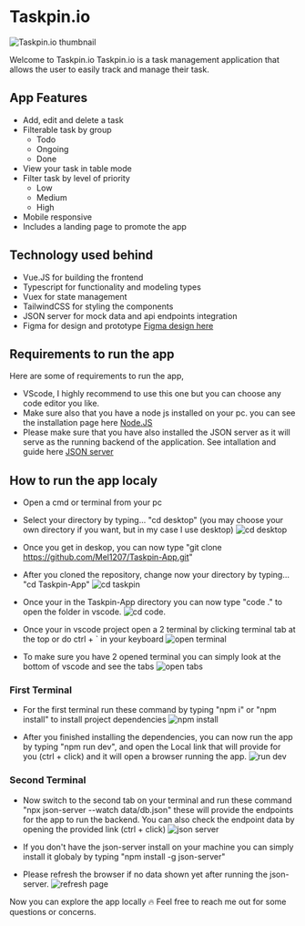 # Taskpin.io

![Taskpin.io thumbnail](/src/assets/readme-files/thumbnail.png)

Welcome to Taskpin.io
Taskpin.io is a task management application that allows the user to easily track and manage their task. 

## App Features
- Add, edit and delete a task
- Filterable task by group
  - Todo
  - Ongoing
  - Done
- View your task in table mode
- Filter task by level of priority
  - Low
  - Medium
  - High
- Mobile responsive
- Includes a landing page to promote the app

## Technology used behind
- Vue.JS for building the frontend
- Typescript for functionality and modeling types
- Vuex for state management
- TailwindCSS for styling the components
- JSON server for mock data and api endpoints integration
- Figma for design and prototype [Figma design here](https://www.figma.com/design/5HrQanZelDESZQRNpq7Pr5/Taskpin.io---UI?node-id=5-2&t=VjWyYUSYTMvqHSnW-1)

## Requirements to run the app 
Here are some of requirements to run the app, 
- VScode, I highly recommend to use this one but you can choose any code editor you like.
- Make sure also that you have a node js installed on your pc. you can see the installation page here [Node.JS](https://nodejs.org/en)
- Please make sure that you have also installed the JSON server as it will serve as the running backend of the application. See intallation and guide here [JSON server](https://www.npmjs.com/package/json-server)

## How to run the app localy
- Open a cmd or terminal from your pc
- Select your directory by typing... "cd desktop" (you may choose your own directory if you want, but in my case I use desktop)
![cd desktop](/src/assets/readme-files/cd-desktop.png)

- Once you get in deskop, you can now type "git clone https://github.com/Mel1207/Taskpin-App.git"

- After you cloned the repository, change now your directory by typing... "cd Taskpin-App"
![cd taskpin](/src/assets/readme-files/cd-taskpin.png)

- Once your in the Taskpin-App directory you can now type "code ." to open the folder in vscode. 
![cd code.](/src/assets/readme-files/cd-code.png)

- Once your in vscode project open a 2 terminal by clicking terminal tab at the top or do ctrl + ` in your keyboard
![open terminal](/src/assets/readme-files/open-terminal.png)

- To make sure you have 2 opened terminal you can simply look at the bottom of vscode and see the tabs 
![open tabs](/src/assets/readme-files/terminals-2.png)

### First Terminal
- For the first terminal run these command by typing "npm i" or "npm install" to install project dependencies
![npm install](/src/assets/readme-files/npm-install.png)

- After you finished installing the dependencies, you can now run the app by typing "npm run dev", and open the Local link that will provide for you (ctrl + click) and it will open a browser running the app.
![run dev](/src/assets/readme-files/run-dev.png)

### Second Terminal
- Now switch to the second tab on your terminal and run these command "npx json-server --watch data/db.json" these will provide the endpoints for the app to run the backend. You can also check the endpoint data by opening the provided link (ctrl + click)
![json server](/src/assets/readme-files/json-server.png)

- If you don't have the json-server install on your machine you can simply install it globaly by typing "npm install -g json-server"

- Please refresh the browser if no data shown yet after running the json-server. 
![refresh page](/src/assets/readme-files/refresh-page.png)

Now you can explore the app locally 🔥 Feel free to reach me out for some questions or concerns.